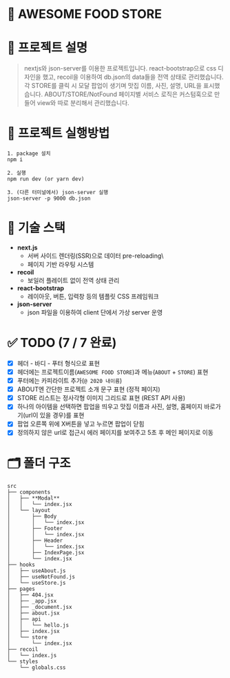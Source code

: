# 📝 **AWESOME FOOD STORE**

# 💬 **프로젝트 설명**

> nextjs와 json-server를 이용한 프로젝트입니다. react-bootstrap으로 css 디자인을 했고, recoil을 이용하여 db.json의 data들을 전역 상태로 관리했습니다. 각 STORE를 클릭 시 모달 팝업이 생기며 맛집 이름, 사진, 설명, URL을 표시했습니다. ABOUT/STORE/NotFound 페이지별 서비스 로직은 커스텀훅으로 만들어 view와 따로 분리해서 관리했습니다.

# 🔑 **프로젝트 실행방법**

```
1. package 설치
npm i

2. 실행
npm run dev (or yarn dev)

3. (다른 터미널에서) json-server 실행
json-server -p 9000 db.json
```

# 🌈 기술 스택

- **next.js**
  - 서버 사이드 렌더링(SSR)으로 데이터 pre-reloading\
  - 페이지 기반 라우팅 시스템
- **recoil**
  - 보일러 플레이트 없이 전역 상태 관리
- **react-bootstrap**
  - 레이아웃, 버튼, 입력창 등의 템플릿 CSS 프레임워크
- **json-server**
  - json 파일을 이용하여 client 단에서 가상 server 운영

# ✅ TODO (7 / 7 완료)

- [x] 헤더 - 바디 - 푸터 형식으로 표현
- [x] 헤더에는 프로젝트이름(`AWESOME FOOD STORE`)과 메뉴(`ABOUT` + `STORE`) 표현
- [x] 푸터에는 카피라이트 추가(`@ 2020 내이름`)
- [x] ABOUT엔 간단한 프로젝트 소개 문구 표현 (정적 페이지)
- [x] STORE 리스트는 정사각형 이미지 그리드로 표현 (REST API 사용)
- [x] 하나의 아이템을 선택하면 팝업을 띄우고 맛집 이름과 사진, 설명, 홈페이지 바로가기(url이 있을 경우)를 표현
- [x] 팝업 오른쪽 위에 X버튼을 넣고 누르면 팝업이 닫힘
- [x] 정의하지 않은 url로 접근시 에러 페이지를 보여주고 5초 후 메인 페이지로 이동

# 🗂️ 폴더 구조

```
src
├── components
│   ├── **Modal**
│   │   └── index.jsx
│   └── layout
│       ├── Body
│       │   └── index.jsx
│       ├── Footer
│       │   └── index.jsx
│       ├── Header
│       │   └── index.jsx
│       ├── IndexPage.jsx
│       └── index.jsx
├── hooks
│   ├── useAbout.js
│   ├── useNotFound.js
│   └── useStore.js
├── pages
│   ├── 404.jsx
│   ├── _app.jsx
│   ├── _document.jsx
│   ├── about.jsx
│   ├── api
│   │   └── hello.js
│   ├── index.jsx
│   └── store
│       └── index.jsx
├── recoil
│   └── index.js
└── styles
    └── globals.css
```
